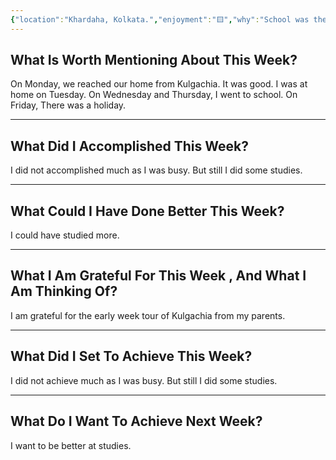 ```yaml
---
{"location":"Khardaha, Kolkata.","enjoyment":"🟨","why":"School was there.","date":"2025-04-17","dg-publish":true,"dg-home":null,"tags":["weeklyreviews"],"aliases":null,"permalink":"/notes/07-journals-calender/weekly-notes/2025-w11/","dgPassFrontmatter":true,"updated":"2025-04-17T16:06:35.935+05:30"}
---
```



## What Is Worth Mentioning About This Week?

On Monday, we reached our home from Kulgachia. It was good. I was at home on Tuesday. On Wednesday and Thursday, I went to school. On Friday, There was a holiday.

---

## What Did I Accomplished This Week?

I did not accomplished much as I was busy. But still I did some studies.

---

## What Could I Have Done Better This Week?

I could have studied more.

---

## What I Am Grateful For This Week , And What I Am Thinking Of?

I am grateful for the early week tour of Kulgachia from my parents. 

---

## What Did I Set To Achieve This Week?

I did not achieve much as I was busy. But still I did some studies.

---

## What Do I Want To Achieve Next Week?

I want to be better at studies.